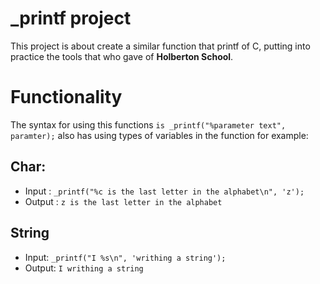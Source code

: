 # _printf project
This project is about create a similar function that printf of C, putting into
practice the tools that who gave of **Holberton School**.

# Functionality
The syntax for using this functions `is _printf("%parameter text", paramter);`
also has using types of variables in the function for example:

## Char:
 * Input : `_printf("%c is the last letter in the alphabet\n", 'z');`
 * Output : `z is the last letter in the alphabet`

## String
 * Input: `_printf("I %s\n", 'writhing a string');`
 * Output: `I writhing a string`